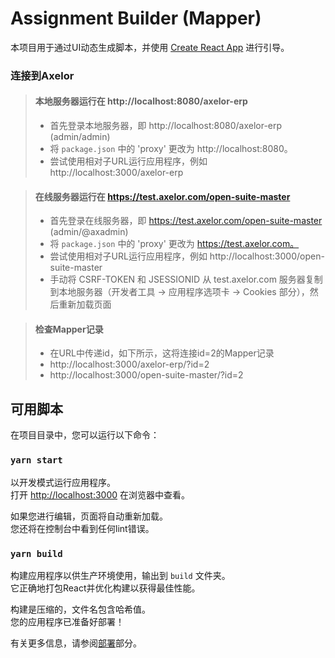 # Assignment Builder (Mapper)

本项目用于通过UI动态生成脚本，并使用 [Create React App](https://github.com/facebook/create-react-app) 进行引导。

### 连接到Axelor

> #### 本地服务器运行在 http://localhost:8080/axelor-erp
>
> - 首先登录本地服务器，即 http://localhost:8080/axelor-erp (admin/admin)
> - 将 `package.json` 中的 'proxy' 更改为 http://localhost:8080。
> - 尝试使用相对子URL运行应用程序，例如 http://localhost:3000/axelor-erp

> #### 在线服务器运行在 https://test.axelor.com/open-suite-master
>
> - 首先登录在线服务器，即 https://test.axelor.com/open-suite-master (admin/@axadmin)
> - 将 `package.json` 中的 'proxy' 更改为 https://test.axelor.com。
> - 尝试使用相对子URL运行应用程序，例如 http://localhost:3000/open-suite-master
> - 手动将 CSRF-TOKEN 和 JSESSIONID 从 test.axelor.com 服务器复制到本地服务器（开发者工具 -> 应用程序选项卡 -> Cookies 部分），然后重新加载页面

> #### 检查Mapper记录
>
> - 在URL中传递id，如下所示，这将连接id=2的Mapper记录
> - http://localhost:3000/axelor-erp/?id=2
> - http://localhost:3000/open-suite-master/?id=2

## 可用脚本

在项目目录中，您可以运行以下命令：

### `yarn start`

以开发模式运行应用程序。\
打开 [http://localhost:3000](http://localhost:3000) 在浏览器中查看。

如果您进行编辑，页面将自动重新加载。\
您还将在控制台中看到任何lint错误。

### `yarn build`

构建应用程序以供生产环境使用，输出到 `build` 文件夹。\
它正确地打包React并优化构建以获得最佳性能。

构建是压缩的，文件名包含哈希值。\
您的应用程序已准备好部署！

有关更多信息，请参阅[部署](https://facebook.github.io/create-react-app/docs/deployment)部分。